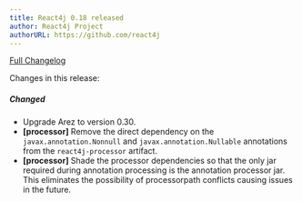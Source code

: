 ```yaml
---
title: React4j 0.18 released
author: React4j Project
authorURL: https://github.com/react4j
---
```


[Full Changelog](https://github.com/react4j/react4j/compare/v0.17...v0.18)

Changes in this release:

##### Changed
* Upgrade Arez to version 0.30.
* **\[processor\]** Remove the direct dependency on the `javax.annotation.Nonnull` and
  `javax.annotation.Nullable` annotations from the `react4j-processor` artifact.
* **\[processor\]** Shade the processor dependencies so that the only jar required during annotation processing
  is the annotation processor jar. This eliminates the possibility of processorpath conflicts causing issues in
  the future.
